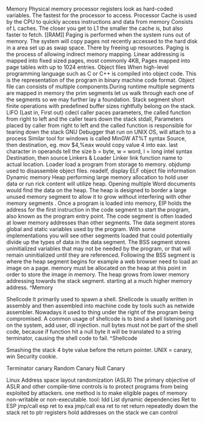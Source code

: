 Memory 
	Physical memory 
	processor registers look as hard-coded variables. The fastest for the processor to access. 
	Processor Cache is used by the CPU to quickly access instructions and data from memory  Consists of L caches. The closer you get to L1 the smaller the cache is, but also faster to fetch. 
 	[[RAM]]
	Paging is performed when the system runs out of memory. The system will copy pages not recently accessed to the hard disk in a area set up as swap space. There by freeing up resources. 
	Paging is the process of allowing indirect memory mapping. Linear addressing is mapped into fixed sized pages, most commonly 4KB, Pages mapped into page tables with up to 1024 entries. 
	Object files
	When high-level programming language such as C or C++ is compiled into object code. This is the representation of the program in binary machine code format. Object file can consists of multiple components.During runtime multiple segments are mapped in memory the prim segments let us walk through each one of the segments so we may further lay a foundation. 
	Stack segment short finite operations with predefined buffer sizes rightfully belong on the stack. 
	LIFO (Last in, First out)
	cdecl caller paces parameters, the called function from right to left and the caller tears down the stack
	stdall, Parameters placed by caller from right to left and the called function is responsible for tearing down the stack
	GNU Debugger 
	that run on UNIX OS, will attach to a process
	Similar tool for windows is called MinGW 
	AT%T syntax
	Source, then destination, eg. mov $4,%eax would copy value 4 into eax. 
	last character in operands tell the size b = byte, w = word, l = long
	intel syntax 
	Destination, then source
	Linkers & Loader
	Linker link function name to actual location.
	Loader load a program from storage to memory. 
	objdump used to disassemble object files. 
	readelf, display ELF object file information
	Dynamic memory 
	Heap performing large memory allocation to hold user data or run rick content will utilize heap. Opening multiple Word documents would find the data on the heap. The heap is designed to border a large unused memory segment to allow it to grow without interfering with other memory segments . 
	Once a program is loaded into memory, EIP holds the address for the first instruction in the code segment to start the program, also known as the program entry point. The code segment is often loaded at lower memory addresses than other segments. The data segment stores global and static variables used  by the program. With some implementations you will see other segments loaded that could potentially divide up the types of data in the data segment. The BSS segment stores uninitialized variables that may not be needed by the program, or that will remain uninitialized until they are referenced. 
	Following the BSS segment is where the heap segment begins for example a web browser need to load an image on a page. memory must be allocated on the heap at this point in order to store the image in memory. The heap grows from lower memory addressing towards the stack segment. starting at a much higher memory address.  ^Memory


Shellcode 
It primarily used to spawn a shell. Shellcode is usually written in assembly and then assembled into machine code by tools such as netwide assembler. Nowadays it used to thing under the right of the program being compromised. A common usage of shellcode is to bind a shell listening port on the system, add user, dll injection. 
null bytes must not be part of the shell code, because if function hit a null byte it will be translated to a string terminator, causing the shell code to fail. ^Shellcode


Smashing the stack 
4 byte value before the return pointer. UNIX = canary, win Security cookie. 

Terminator canary
Random Canary
Null Canary 

Linux Address space layout randomization (ASLR) 
The primary objective of ASLR and other compile-time controls is to protect programs from being exploited by attackers. one method is to make eligible pages of memory non-writable or non-executable. 
tool: Idd List dynamic dependencies 
Ret to ESP 
	jmp/call esp
ret to exa
	jmp/call exa
ret to ret
	return repeatedly down the stack
ret to ptr
	registers hold addresses on the stack we can control 
	
	